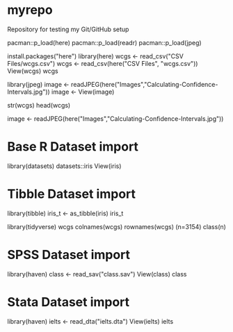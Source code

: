 # myrepo

Repository for testing my Git/GitHub setup

pacman::p_load(here) pacman::p_load(readr) pacman::p_load(jpeg)

install.packages("here") library(here) wcgs \<- read_csv("CSV Files/wcgs.csv") wcgs \<- read_csv(here("CSV Files", "wcgs.csv")) View(wcgs) wcgs

library(jpeg) image \<- readJPEG(here("Images","Calculating-Confidence-Intervals.jpg")) image \<- View(image)

str(wcgs) head(wcgs)

image \<- readJPEG(here("Images","Calculating-Confidence-Intervals.jpg"))

# Base R Dataset import

library(datasets) datasets::iris View(iris)

# Tibble Dataset import

library(tibble) iris_t \<- as_tibble(iris) iris_t

library(tidyverse) wcgs colnames(wcgs) rownames(wcgs) (n=3154) class(n)

# SPSS Dataset import

library(haven) class \<- read_sav("class.sav") View(class) class

# Stata Dataset import

library(haven) ielts \<- read_dta("ielts.dta") View(ielts) ielts
